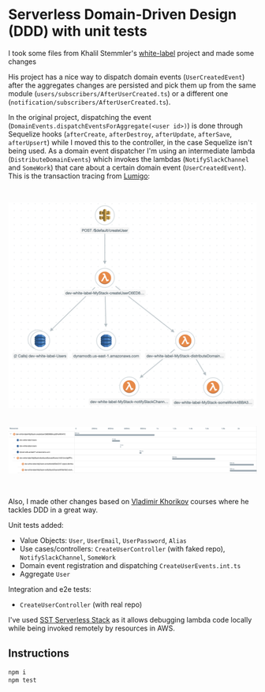 # Serverless Domain-Driven Design (DDD) with unit tests

I took some files from Khalil Stemmler's [white-label](https://github.com/stemmlerjs/white-label) project and made some changes

His project has a nice way to dispatch domain events (`UserCreatedEvent`) after the aggregates changes are persisted and pick them up from the same module (`users/subscribers/AfterUserCreated.ts`) or a different one (`notification/subscribers/AfterUserCreated.ts`).

In the original project, dispatching the event (`DomainEvents.dispatchEventsForAggregate(<user id>)`) is done through Sequelize hooks (`afterCreate`, `afterDestroy`, `afterUpdate`, `afterSave`, `afterUpsert`) while I moved this to the controller, in the case Sequelize isn't being used. As a domain event dispatcher I'm using an intermediate lambda (`DistributeDomainEvents`) which invokes the lambdas (`NotifySlackChannel` and `SomeWork`) that care about a certain domain event (`UserCreatedEvent`). This is the transaction tracing from [Lumigo](https://lumigo.io):

<br />
<p align="center">
    <img alt="graph" src="doc/graph.png" />
    <br /><br /><br />
    <img alt="timeline" src="doc/timeline.png" />
</p>
<br />

Also, I made other changes based on [Vladimir Khorikov](https://enterprisecraftsmanship.com) courses where he tackles DDD in a great way.

Unit tests added:

- Value Objects: `User`, `UserEmail`, `UserPassword`, `Alias`
- Use cases/controllers: `CreateUserController` (with faked repo), `NotifySlackChannel`, `SomeWork`
- Domain event registration and dispatching `CreateUserEvents.int.ts`
- Aggregate `User`

Integration and e2e tests:

- `CreateUserController` (with real repo)

I've used [SST Serverless Stack](https://sst.dev) as it allows debugging lambda code locally while being invoked remotely by resources in AWS.

## Instructions

```
npm i
npm test
```

